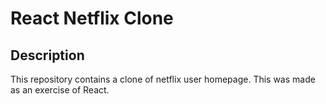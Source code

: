 # React Netflix Clone

## Description
This repository contains a clone of netflix user homepage. This was made as an exercise of React.
